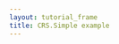 ```yaml
---
layout: tutorial_frame
title: CRS.Simple example
---
```

<script>

	let map = L.map('map', {
		crs: L.CRS.Simple
	});

	var bounds = [[0, 0], [1000, 1000]];
	var image = L.imageOverlay('uqm_map_full.png', bounds).addTo(map);

	map.fitBounds(bounds);

</script>
